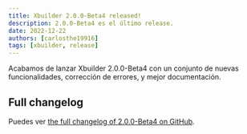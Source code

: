 ```yaml
---
title: Xbuilder 2.0.0-Beta4 released!
description: 2.0.0-Beta4 es el último release.
date: 2022-12-22
authors: [carlosthe19916]
tags: [xbuilder, release]
---
```


Acabamos de lanzar Xbuilder 2.0.0-Beta4 con un conjunto de nuevas funcionalidades, corrección de errores, y mejor documentación.

## Full changelog

Puedes ver [the full changelog of 2.0.0-Beta4 on GitHub](https://github.com/project-openubl/xbuilder/releases/tag/v2.0.0-Beta4).